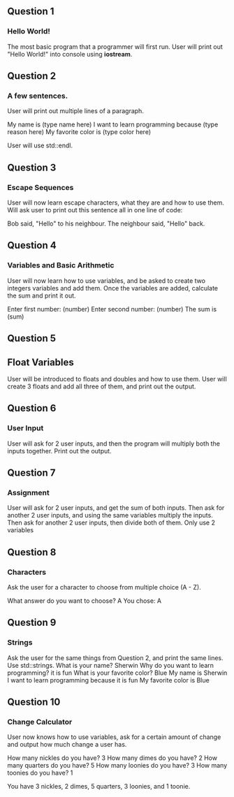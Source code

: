 ## Question 1

### Hello World!

The most basic program that a programmer will first run. User will print out "Hello World!" into console using **iostream**.

## Question 2

### A few sentences.

User will print out multiple lines of a paragraph.

My name is (type name here)
I want to learn programming because (type reason here)
My favorite color is (type color here)

User will use std::endl.

## Question 3

### Escape Sequences

User will now learn escape characters, what they are and how to use them.
Will ask user to print out this sentence all in one line of code:

Bob said, "Hello" to his neighbour.
The neighbour said, "Hello" back.

## Question 4

### Variables and Basic Arithmetic

User will now learn how to use variables, and be asked to create two integers variables and add them. Once the variables are added, calculate the sum and print it out.

Enter first number: (number)
Enter second number: (number)
The sum is (sum)

## Question 5

## Float Variables

User will be introduced to floats and doubles and how to use them. User will create 3 floats and add all three of them, and print out the output.

## Question 6

### User Input

User will ask for 2 user inputs, and then the program will multiply both the inputs together. Print out the output.

## Question 7

### Assignment

User will ask for 2 user inputs, and get the sum of both inputs. Then ask for another 2 user inputs, and using the same variables multiply the inputs. Then ask for another 2 user inputs, then divide both of them. Only use 2 variables

## Question 8

### Characters

Ask the user for a character to choose from multiple choice (A - Z).

What answer do you want to choose? A
You chose: A

## Question 9

### Strings

Ask the user for the same things from Question 2, and print the same lines. Use std::strings.
What is your name? Sherwin
Why do you want to learn programming? it is fun
What is your favorite color? Blue
My name is Sherwin
I want to learn programming because it is fun
My favorite color is Blue

## Question 10

### Change Calculator

User now knows how to use variables, ask for a certain amount of change and output how much change a user has.

How many nickles do you have? 3
How many dimes do you have? 2
How many quarters do you have? 5
How many loonies do you have? 3
How many toonies do you have? 1

You have 3 nickles, 2 dimes, 5 quarters, 3 loonies, and 1 toonie.
